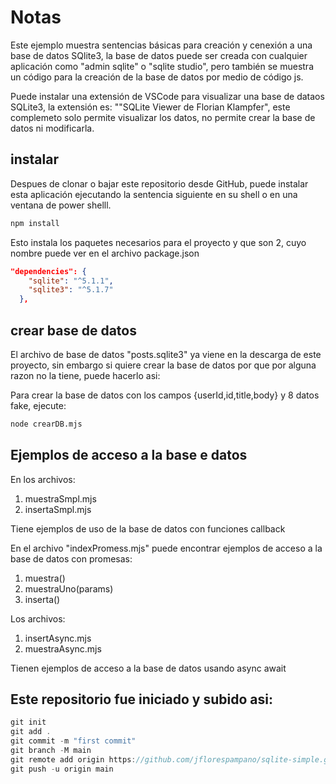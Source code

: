 # Notas

Este ejemplo muestra sentencias básicas para creación y cenexión a una base de datos SQlite3, la base de datos puede ser creada con cualquier aplicación como "admin sqlite" o "sqlite studio", pero también se muestra un código para la creación de la base de datos por medio de código js.

Puede instalar una extensión de VSCode para visualizar una base de dataos SQLite3, la extensión es:
""SQLite Viewer de Florian Klampfer", este complemeto solo permite visualizar los datos, no permite crear la base de datos ni modificarla.

## instalar

Despues de clonar o bajar este repositorio desde GitHub, puede instalar esta aplicación ejecutando la sentencia siguiente en su shell o en una ventana de power shelll.

```sh
npm install
```
Esto instala los paquetes necesarios para el proyecto y que son 2, cuyo nombre puede ver en el archivo package.json

```json
"dependencies": {
    "sqlite": "^5.1.1",
    "sqlite3": "^5.1.7"
  },
```

## crear base de datos

El archivo de base de datos "posts.sqlite3" ya viene en la descarga de este proyecto, sin embargo si quiere crear la base de datos por que por alguna razon no la tiene, puede hacerlo asi:

Para crear la base de datos con los campos {userId,id,title,body} y 8 datos fake, ejecute:

```sh
node crearDB.mjs
```

## Ejemplos de acceso a la base e datos

En los archivos:
1. muestraSmpl.mjs
2. insertaSmpl.mjs

Tiene ejemplos de uso de la base de datos con funciones callback

En el archivo "indexPromess.mjs" puede encontrar ejemplos de acceso a la base de datos con promesas:

1. muestra()
2. muestraUno(params)
3. inserta()

Los archivos:
1. insertAsync.mjs
2. muestraAsync.mjs

Tienen ejemplos de acceso a la base de datos usando async await

## Este repositorio fue iniciado y subido asi:

```js
git init
git add .
git commit -m "first commit"
git branch -M main
git remote add origin https://github.com/jflorespampano/sqlite-simple.git
git push -u origin main
```